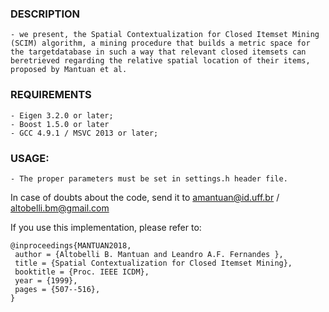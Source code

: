 ### DESCRIPTION
	- we present, the Spatial Contextualization for Closed Itemset Mining (SCIM) algorithm, a mining procedure that builds a metric space for  the targetdatabase in such a way that relevant closed itemsets can beretrieved regarding the relative spatial location of their items, proposed by Mantuan et al. 

### REQUIREMENTS
	- Eigen 3.2.0 or later;
  	- Boost 1.5.0 or later
	- GCC 4.9.1 / MSVC 2013 or later; 

### USAGE: 
	- The proper parameters must be set in settings.h header file.

In case of doubts about the code, send it to amantuan@id.uff.br / altobelli.bm@gmail.com

If you use this implementation, please refer to:
```
@inproceedings{MANTUAN2018,
 author = {Altobelli B. Mantuan and Leandro A.F. Fernandes },
 title = {Spatial Contextualization for Closed Itemset Mining},
 booktitle = {Proc. IEEE ICDM},
 year = {1999},
 pages = {507--516},
} 

```
